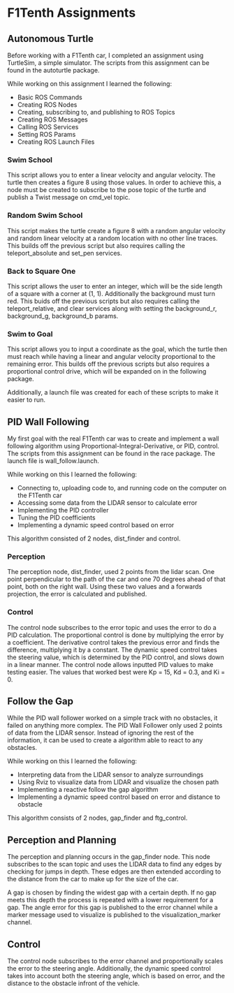 # F1Tenth Assignments
## Autonomous Turtle
Before working with a F1Tenth car, I completed an assignment using TurtleSim, a simple simulator. The scripts from this assignment can be found in the autoturtle package.

While working on this assignment I learned the following:
- Basic ROS Commands
- Creating ROS Nodes
- Creating, subscribing to, and publishing to ROS Topics
- Creating ROS Messages
- Calling ROS Services
- Setting ROS Params
- Creating ROS Launch Files

### Swim School
This script allows you to enter a linear velocity and angular velocity. The turtle then creates a figure 8 using those values. In order to achieve this, a node must be created to subscribe to the pose topic of the turtle and publish a Twist message on cmd_vel topic.
### Random Swim School
This script makes the turtle create a figure 8 with a random angular velocity and random linear velocity at a random location with no other line traces. This builds off the previous script but also requires calling the teleport_absolute and set_pen services.
### Back to Square One
This script allows the user to enter an integer, which will be the side length of a square with a corner at (1, 1). Additionally the background must turn red. This buids off the previous scripts but also requires calling the teleport_relative, and clear services along with setting the background_r, background_g, background_b params.
### Swim to Goal
This script allows you to input a coordinate as the goal, which the turtle then must reach while having a linear and angular velocity proportional to the remaining error. This builds off the previous scripts but also requires a proportional control drive, which will be expanded on in the following package.

Additionally, a launch file was created for each of these scripts to make it easier to run.


## PID Wall Following
My first goal with the real F1Tenth car was to create and implement a wall following algorithm using Proportional-Integral-Derivative, or PID, control. The scripts from this assignment can be found in the race package. The launch file is wall_follow.launch.

While working on this I learned the following:
- Connecting to, uploading code to, and running code on the computer on the F1Tenth car
- Accessing some data from the LIDAR sensor to calculate error
- Implementing the PID controller
- Tuning the PID coefficients
- Implementing a dynamic speed control based on error

This algorithm consisted of 2 nodes, dist_finder and control.

### Perception 
The perception node, dist_finder, used 2 points from the lidar scan. One point perpendicular to the path of the car and one 70 degrees ahead of that point, both on the right wall. Using these two values and a forwards projection, the error is calculated and published.

### Control
The control node subscribes to the error topic and uses the error to do a PID calculation. The proportional control is done by multiplying the error by a coefficient. The derivative control takes the previous error and finds the difference, multiplying it by a constant. The dynamic speed control takes the steering value, which is determined by the PID control, and slows down in a linear manner. The control node allows inputted PID values to make testing easier. The values that worked best were Kp = 15, Kd = 0.3, and Ki = 0.

## Follow the Gap
While the PID wall follower worked on a simple track with no obstacles, it failed on anything more complex. The PID Wall Follower only used 2 points of data from the LIDAR sensor. Instead of ignoring the rest of the information, it can be used to create a algorithm able to react to any obstacles.

While working on this I learned the following:
- Interpreting data from the LIDAR sensor to analyze surroundings
- Using Rviz to visualize data from LIDAR and visualize the chosen path
- Implementing a reactive follow the gap algorithm
- Implementing a dynamic speed control based on error and distance to obstacle

This algorithm consists of 2 nodes, gap_finder and ftg_control.

## Perception and Planning
The perception and planning occurs in the gap_finder node. This node subscribes to the scan topic and uses the LIDAR data to find any edges by checking for jumps in depth. These edges are then extended according to the distance from the car to make up for the size of the car. 

A gap is chosen by finding the widest gap with a certain depth. If no gap meets this depth the process is repeated with a lower requirement for a gap. The angle error for this gap is published to the error channel while a marker message used to visualize is published to the visualization_marker channel.

## Control
The control node subscribes to the error channel and proportionally scales the error to the steering angle. Additionally, the dynamic speed control takes into account both the steering angle, which is based on error, and the distance to the obstacle infront of the vehicle. 
